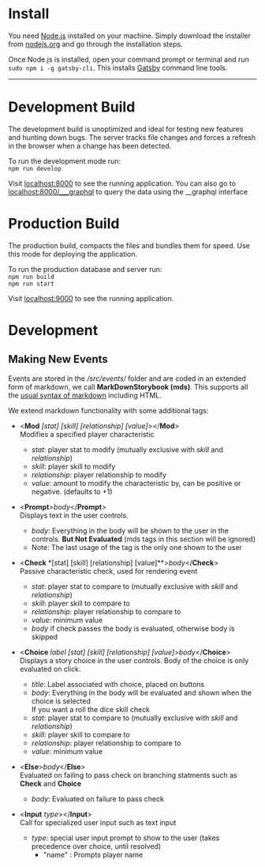 # Install
You need [Node.js](https://nodejs.org) installed on your machine. Simply download the installer from [nodejs.org](https://nodejs.org) and go through the installation steps.

Once Node.js is installed, open your command prompt or terminal and run `sudo npm i -g gatsby-cli`. This installs [Gatsby](https://www.gatsbyjs.org/) command line tools.

 ---
# Development Build
The development build is unoptimized and ideal for testing new features and hunting down bugs. The server tracks file changes and forces a refresh in the browser when a change has been detected.

To run the development mode run:
<br/>`npm run develop`


Visit [localhost:8000](http://localhost:8000) to see the running application.
You can also go to [localhost:8000/___graphql](http://localhost:8000/___graphql) to query the data using the __graphql interface



# Production Build
The production build, compacts the files and bundles them for speed. Use this mode for deploying the application. 

To run the production database and server run:
<br/>`npm run build`
<br/>`npm run start`


Visit [localhost:9000](http://localhost:9000) to see the running application.

# Development

## Making New Events
Events are stored in the */src/events/* folder and are coded in an extended form of markdown, we call **MarkDownStorybook (mds)**.
This supports all the [usual syntax of markdown](https://www.markdownguide.org/basic-syntax/) including HTML. 

We extend markdown functionality with some additional tags:

- &lt;**Mod** *[stat] [skill] [relationship] [value]*&gt;&lt;/**Mod**&gt; <br>
 Modifies a specified player characteristic
    - *stat*: player stat to modify (mutually exclusive with *skill* and *relationship*)
    - *skill*: player skill to modify
    - *relationship*: player relationship to modify
    - *value*: amount to modify the characteristic by, can be positive or negative. (defaults to +1)
    
    
- &lt;**Prompt**&gt;*body*&lt;/**Prompt**&gt; <br>
Displays text in the user controls. 
    - *body*: Everything in the body will be shown to the user in the controls. **But Not Evaluated** (mds tags in this section will be ignored)
    - Note: The last usage of the tag is the only one shown to the user
    

    
- &lt;**Check** *[stat] [skill] [relationship] [value]**&gt;*body*&lt;/**Check**&gt; <br>
Passive characteristic check, used for rendering event
    - *stat*: player stat to compare to (mutually exclusive with *skill* and *relationship*)
    - *skill*: player skill to compare to
    - *relationship*: player relationship to compare to
    - *value*: minimum value 
    - *body* if check passes the body is evaluated, otherwise body is skipped
    

- &lt;**Choice** *label [stat] [skill] [relationship] [value]*&gt;*body*&lt;/**Choice**&gt; <br>
Displays a story choice in the user controls. Body of the choice is only evaluated on click.
    - *title*: Label associated with choice, placed on buttons
    - *body*: Everything in the body will be evaluated and shown when the choice is selected <br>
    If you want a roll the dice skill check
    - *stat*: player stat to compare to (mutually exclusive with *skill* and *relationship*)
    - *skill*: player skill to compare to
    - *relationship*: player relationship to compare to
    - *value*: minimum value 
        
- &lt;**Else**&gt;*body*&lt;/**Else**&gt; <br>
Evaluated on failing to pass check on branching statments such as **Check** and **Choice**
    - *body*: Evaluated on failure to pass check
    
- &lt;**Input** *type*&gt;&lt;/**Input**&gt; <br>
Call for specialized user input such as text input
    - *type*: special user input prompt to show to the user (takes precedence over choice, until resolved)
        - "name" : Prompts player name 
